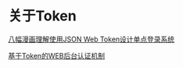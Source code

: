 # 关于Token

[八幅漫画理解使用JSON Web Token设计单点登录系统](http://blog.leapoahead.com/2015/09/07/user-authentication-with-jwt/)

[基于Token的WEB后台认证机制](http://www.cnblogs.com/xiekeli/p/5607107.html)